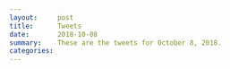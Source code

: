 ```yaml
---
layout:     post
title:      Tweets
date:       2018-10-08
summary:    These are the tweets for October 8, 2018.
categories:
---
```


